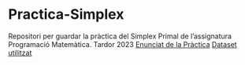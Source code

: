 # Practica-Simplex
Repositori per guardar la pràctica del Simplex Primal de l’assignatura Programació Matemàtica. Tardor 2023
[Enunciat de la Pràctica](Simplex/pm_pràctica_ASP1_curs23-24.pdf)
[Dataset utilitzat](Simplex/dades.txt)
